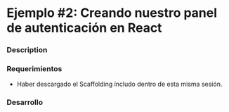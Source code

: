 # Ejemplo #2: Creando nuestro panel de autenticación en React
### Description


### Requerimientos
- Haber descargado el Scaffolding íncludo dentro de esta misma sesión.

### Desarrollo